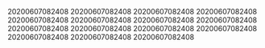 20200607082408
20200607082408
20200607082408
20200607082408
20200607082408
20200607082408
20200607082408
20200607082408
20200607082408
20200607082408
20200607082408
20200607082408
20200607082408
20200607082408
20200607082408
